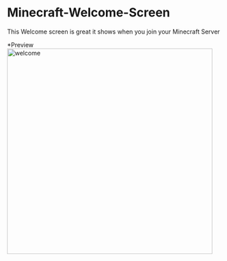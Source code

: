 # Minecraft-Welcome-Screen
This Welcome screen is great it shows when you join your Minecraft Server

*Preview
  <img src="https://github.com/Cryptic-Minute/Minecraft_1.12.2_Welcome_Screen/blob/master/4fjfgw.gif" alt="welcome" width="480"/>



